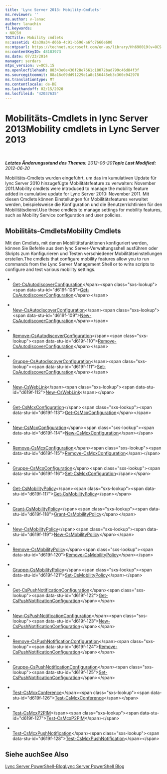 ```yaml
---
title: 'Lync Server 2013: Mobility-Cmdlets'
ms.reviewer: ''
ms.author: v-lanac
author: lanachin
f1.keywords:
- NOCSH
TOCTitle: Mobility cmdlets
ms:assetid: 42a30a34-d66b-4c91-b596-a6fc7666e600
ms:mtpsurl: https://technet.microsoft.com/en-us/library/Hh690019(v=OCS.15)
ms:contentKeyID: 48183973
ms.date: 07/23/2014
manager: serdars
mtps_version: v=OCS.15
ms.openlocfilehash: 88343e0e430f28e7661c18072bad799c46d84f3f
ms.sourcegitcommit: 88a16c09dd91229e1a8c156445eb3c360c942978
ms.translationtype: MT
ms.contentlocale: de-DE
ms.lasthandoff: 02/15/2020
ms.locfileid: "42037635"
---
```

<div data-xmlns="http://www.w3.org/1999/xhtml">

<div class="topic" data-xmlns="http://www.w3.org/1999/xhtml" data-msxsl="urn:schemas-microsoft-com:xslt" data-cs="http://msdn.microsoft.com/">

<div data-asp="http://msdn2.microsoft.com/asp">

# <a name="mobility-cmdlets-in-lync-server-2013"></a><span data-ttu-id="d619f-102">Mobilitäts-Cmdlets in lync Server 2013</span><span class="sxs-lookup"><span data-stu-id="d619f-102">Mobility cmdlets in Lync Server 2013</span></span>

</div>

<div id="mainSection">

<div id="mainBody">

<span> </span>

<span data-ttu-id="d619f-103">_**Letztes Änderungsstand des Themas:** 2012-06-20_</span><span class="sxs-lookup"><span data-stu-id="d619f-103">_**Topic Last Modified:** 2012-06-20_</span></span>

<span data-ttu-id="d619f-104">Mobilitäts-Cmdlets wurden eingeführt, um das im kumulativen Update für lync Server 2010 hinzugefügte Mobilitätsfeature zu verwalten: November 2011.</span><span class="sxs-lookup"><span data-stu-id="d619f-104">Mobility cmdlets were introduced to manage the mobility feature added in cumulative update for Lync Server 2010: November 2011.</span></span> <span data-ttu-id="d619f-105">Mit diesen Cmdlets können Einstellungen für Mobilitätsfeatures verwaltet werden, beispielsweise die Konfiguration und die Benutzerrichtlinien für den Mobilitätsdienst.</span><span class="sxs-lookup"><span data-stu-id="d619f-105">Use these cmdlets to manage settings for mobility features, such as Mobility Service configuration and user policies.</span></span>

<div>

## <a name="mobility-cmdlets"></a><span data-ttu-id="d619f-106">Mobilitäts-Cmdlets</span><span class="sxs-lookup"><span data-stu-id="d619f-106">Mobility Cmdlets</span></span>

<span data-ttu-id="d619f-107">Mit den Cmdlets, mit denen Mobilitätsfunktionen konfiguriert werden, können Sie Befehle aus dem lync Server-Verwaltungsshell ausführen oder Skripts zum Konfigurieren und Testen verschiedener Mobilitätseinstellungen erstellen.</span><span class="sxs-lookup"><span data-stu-id="d619f-107">The cmdlets that configure mobility features allow you to run commands from the Lync Server Management Shell or to write scripts to configure and test various mobility settings.</span></span>

  - <span></span>  
    <span data-ttu-id="d619f-108">[Get-CsAutodiscoverConfiguration](https://technet.microsoft.com/library/Hh690014(v=OCS.15))</span><span class="sxs-lookup"><span data-stu-id="d619f-108">[Get-CsAutodiscoverConfiguration](https://technet.microsoft.com/library/Hh690014(v=OCS.15))</span></span>

  - <span></span>  
    <span data-ttu-id="d619f-109">[New-CsAutodiscoverConfiguration](https://technet.microsoft.com/library/Hh690022(v=OCS.15))</span><span class="sxs-lookup"><span data-stu-id="d619f-109">[New-CsAutodiscoverConfiguration](https://technet.microsoft.com/library/Hh690022(v=OCS.15))</span></span>

  - <span></span>  
    <span data-ttu-id="d619f-110">[Remove-CsAutodiscoverConfiguration](https://technet.microsoft.com/library/Hh690054(v=OCS.15))</span><span class="sxs-lookup"><span data-stu-id="d619f-110">[Remove-CsAutodiscoverConfiguration](https://technet.microsoft.com/library/Hh690054(v=OCS.15))</span></span>

  - <span></span>  
    <span data-ttu-id="d619f-111">[Gruppe-CsAutodiscoverConfiguration](https://technet.microsoft.com/library/Hh689980(v=OCS.15))</span><span class="sxs-lookup"><span data-stu-id="d619f-111">[Set-CsAutodiscoverConfiguration](https://technet.microsoft.com/library/Hh689980(v=OCS.15))</span></span>

  - <span></span>  
    <span data-ttu-id="d619f-112">[New-CsWebLink](https://technet.microsoft.com/library/Hh690053(v=OCS.15))</span><span class="sxs-lookup"><span data-stu-id="d619f-112">[New-CsWebLink](https://technet.microsoft.com/library/Hh690053(v=OCS.15))</span></span>

<!-- end list -->

  - <span></span>  
    <span data-ttu-id="d619f-113">[Get-CsMcxConfiguration](https://technet.microsoft.com/library/Hh690031(v=OCS.15))</span><span class="sxs-lookup"><span data-stu-id="d619f-113">[Get-CsMcxConfiguration](https://technet.microsoft.com/library/Hh690031(v=OCS.15))</span></span>

  - <span></span>  
    <span data-ttu-id="d619f-114">[New-CsMcxConfiguration](https://technet.microsoft.com/library/Hh690035(v=OCS.15))</span><span class="sxs-lookup"><span data-stu-id="d619f-114">[New-CsMcxConfiguration](https://technet.microsoft.com/library/Hh690035(v=OCS.15))</span></span>

  - <span></span>  
    <span data-ttu-id="d619f-115">[Remove-CsMcxConfiguration](https://technet.microsoft.com/library/Hh690026(v=OCS.15))</span><span class="sxs-lookup"><span data-stu-id="d619f-115">[Remove-CsMcxConfiguration](https://technet.microsoft.com/library/Hh690026(v=OCS.15))</span></span>

  - <span></span>  
    <span data-ttu-id="d619f-116">[Gruppe-CsMcxConfiguration](https://technet.microsoft.com/library/Hh690050(v=OCS.15))</span><span class="sxs-lookup"><span data-stu-id="d619f-116">[Set-CsMcxConfiguration](https://technet.microsoft.com/library/Hh690050(v=OCS.15))</span></span>

<!-- end list -->

  - <span></span>  
    <span data-ttu-id="d619f-117">[Get-CsMobilityPolicy](https://technet.microsoft.com/library/Hh690017(v=OCS.15))</span><span class="sxs-lookup"><span data-stu-id="d619f-117">[Get-CsMobilityPolicy](https://technet.microsoft.com/library/Hh690017(v=OCS.15))</span></span>

  - <span></span>  
    <span data-ttu-id="d619f-118">[Grant-CsMobilityPolicy](https://technet.microsoft.com/library/Hh690038(v=OCS.15))</span><span class="sxs-lookup"><span data-stu-id="d619f-118">[Grant-CsMobilityPolicy](https://technet.microsoft.com/library/Hh690038(v=OCS.15))</span></span>

  - <span></span>  
    <span data-ttu-id="d619f-119">[New-CsMobilityPolicy](https://technet.microsoft.com/library/Hh689987(v=OCS.15))</span><span class="sxs-lookup"><span data-stu-id="d619f-119">[New-CsMobilityPolicy](https://technet.microsoft.com/library/Hh689987(v=OCS.15))</span></span>

  - <span></span>  
    <span data-ttu-id="d619f-120">[Remove-CsMobilityPolicy](https://technet.microsoft.com/library/Hh690048(v=OCS.15))</span><span class="sxs-lookup"><span data-stu-id="d619f-120">[Remove-CsMobilityPolicy](https://technet.microsoft.com/library/Hh690048(v=OCS.15))</span></span>

  - <span></span>  
    <span data-ttu-id="d619f-121">[Gruppe-CsMobilityPolicy](https://technet.microsoft.com/library/Hh690021(v=OCS.15))</span><span class="sxs-lookup"><span data-stu-id="d619f-121">[Set-CsMobilityPolicy](https://technet.microsoft.com/library/Hh690021(v=OCS.15))</span></span>

<!-- end list -->

  - <span></span>  
    <span data-ttu-id="d619f-122">[Get-CsPushNotificationConfiguration](https://technet.microsoft.com/library/Hh690049(v=OCS.15))</span><span class="sxs-lookup"><span data-stu-id="d619f-122">[Get-CsPushNotificationConfiguration](https://technet.microsoft.com/library/Hh690049(v=OCS.15))</span></span>

  - <span></span>  
    <span data-ttu-id="d619f-123">[New-CsPushNotificationConfiguration](https://technet.microsoft.com/library/Hh690027(v=OCS.15))</span><span class="sxs-lookup"><span data-stu-id="d619f-123">[New-CsPushNotificationConfiguration](https://technet.microsoft.com/library/Hh690027(v=OCS.15))</span></span>

  - <span></span>  
    <span data-ttu-id="d619f-124">[Remove-CsPushNotificationConfiguration](https://technet.microsoft.com/library/Hh690028(v=OCS.15))</span><span class="sxs-lookup"><span data-stu-id="d619f-124">[Remove-CsPushNotificationConfiguration](https://technet.microsoft.com/library/Hh690028(v=OCS.15))</span></span>

  - <span></span>  
    <span data-ttu-id="d619f-125">[Gruppe-CsPushNotificationConfiguration](https://technet.microsoft.com/library/Hh690013(v=OCS.15))</span><span class="sxs-lookup"><span data-stu-id="d619f-125">[Set-CsPushNotificationConfiguration](https://technet.microsoft.com/library/Hh690013(v=OCS.15))</span></span>

<!-- end list -->

  - <span></span>  
    <span data-ttu-id="d619f-126">[Test-CsMcxConference](https://technet.microsoft.com/library/Hh690045(v=OCS.15))</span><span class="sxs-lookup"><span data-stu-id="d619f-126">[Test-CsMcxConference](https://technet.microsoft.com/library/Hh690045(v=OCS.15))</span></span>

  - <span></span>  
    <span data-ttu-id="d619f-127">[Test-CsMcxP2PIM](https://technet.microsoft.com/library/Hh690020(v=OCS.15))</span><span class="sxs-lookup"><span data-stu-id="d619f-127">[Test-CsMcxP2PIM](https://technet.microsoft.com/library/Hh690020(v=OCS.15))</span></span>

  - <span></span>  
    <span data-ttu-id="d619f-128">[Test-CsMcxPushNotification](https://technet.microsoft.com/library/Hh690043(v=OCS.15))</span><span class="sxs-lookup"><span data-stu-id="d619f-128">[Test-CsMcxPushNotification](https://technet.microsoft.com/library/Hh690043(v=OCS.15))</span></span>

</div>

<div>

## <a name="see-also"></a><span data-ttu-id="d619f-129">Siehe auch</span><span class="sxs-lookup"><span data-stu-id="d619f-129">See Also</span></span>


[<span data-ttu-id="d619f-130">Lync Server PowerShell-Blog</span><span class="sxs-lookup"><span data-stu-id="d619f-130">Lync Server PowerShell Blog</span></span>](http://go.microsoft.com/fwlink/p/?linkid=203150)  
  

</div>

</div>

<span> </span>

</div>

</div>

</div>

